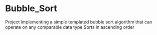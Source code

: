 # Bubble_Sort
Project implementing a simple templated bubble sort algorithm that can operate on any comparable data type
Sorts in ascending order
